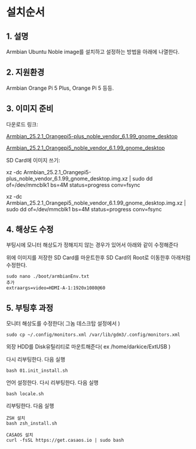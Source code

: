 # 설치순서

## 1. 설명

Armbian Ubuntu Noble image를 설치하고 설정하는 방법을 아래에 나열한다.


## 2. 지원환경

Armbian Orange Pi 5 Plus, Orange Pi 5 등등.


## 3. 이미지 준비

다운로드 링크: 

[Armbian_25.2.1_Orangepi5-plus_noble_vendor_6.1.99_gnome_desktop](https://dl.armbian.com/orangepi5-plus/Noble_vendor_gnome)

[Armbian_25.2.1_Orangepi5_noble_vendor_6.1.99_gnome_desktop](https://dl.armbian.com/orangepi5/Noble_vendor_gnome)

SD Card에 이미지 쓰기:

xz -dc Armbian_25.2.1_Orangepi5-plus_noble_vendor_6.1.99_gnome_desktop.img.xz | sudo dd of=/dev/mmcblk1 bs=4M status=progress conv=fsync

xz -dc Armbian_25.2.1_Orangepi5_noble_vendor_6.1.99_gnome_desktop.img.xz | sudo dd of=/dev/mmcblk1 bs=4M status=progress conv=fsync


## 4. 해상도 수정

부팅시에 모니터 해상도가 정해지지 않는 경우가 있어서 아래와 같이 수정해준다

위에 이미지를 저장한 SD Card를 마운트한후 SD Card의 Root로 이동한후 아래처럼 수정한다.

```shell
sudo nano ./boot/armbianEnv.txt
추가
extraargs=video=HDMI-A-1:1920x1080@60
```

## 5. 부팅후 과정

모니터 해상도를 수정한다( 그놈 데스크탑 설정에서 )

```shell
sudo cp ~/.config/monitors.xml /var/lib/gdm3/.config/monitors.xml
```

외장 HDD를 Disk유틸리티로 마운트해준다( ex /home/darkice/ExtUSB )

다시 리부팅한다. 다음 실행

```shell
bash 01.init_install.sh
```

언어 설정한다. 다시 리부팅한다. 다음 실행

```shell
bash locale.sh
```

리부팅한다. 다음 실행

```shell
ZSH 설치
bash zsh_install.sh

CASAOS 설치
curl -fsSL https://get.casaos.io | sudo bash
```
